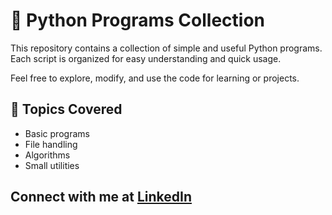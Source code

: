 # 🐍 Python Programs Collection

This repository contains a collection of simple and useful Python programs.
Each script is organized for easy understanding and quick usage.

Feel free to explore, modify, and use the code for learning or projects.

## 🚀 Topics Covered

* Basic programs
* File handling
* Algorithms
* Small utilities

## Connect with me at [LinkedIn](https://www.linkedin.com/in/anugrah-k/)
